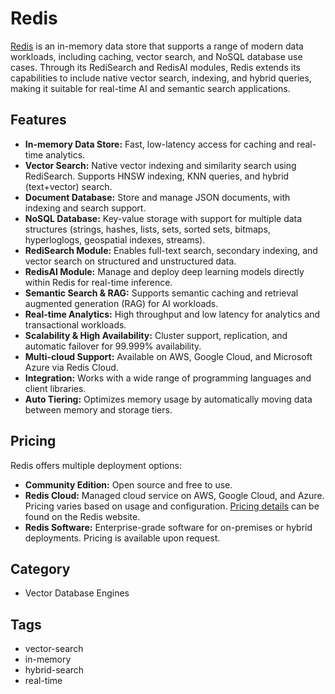 # Redis

[Redis](https://redis.io/) is an in-memory data store that supports a range of modern data workloads, including caching, vector search, and NoSQL database use cases. Through its RediSearch and RedisAI modules, Redis extends its capabilities to include native vector search, indexing, and hybrid queries, making it suitable for real-time AI and semantic search applications.

## Features

- **In-memory Data Store:** Fast, low-latency access for caching and real-time analytics.
- **Vector Search:** Native vector indexing and similarity search using RediSearch. Supports HNSW indexing, KNN queries, and hybrid (text+vector) search.
- **Document Database:** Store and manage JSON documents, with indexing and search support.
- **NoSQL Database:** Key-value storage with support for multiple data structures (strings, hashes, lists, sets, sorted sets, bitmaps, hyperloglogs, geospatial indexes, streams).
- **RediSearch Module:** Enables full-text search, secondary indexing, and vector search on structured and unstructured data.
- **RedisAI Module:** Manage and deploy deep learning models directly within Redis for real-time inference.
- **Semantic Search & RAG:** Supports semantic caching and retrieval augmented generation (RAG) for AI workloads.
- **Real-time Analytics:** High throughput and low latency for analytics and transactional workloads.
- **Scalability & High Availability:** Cluster support, replication, and automatic failover for 99.999% availability.
- **Multi-cloud Support:** Available on AWS, Google Cloud, and Microsoft Azure via Redis Cloud.
- **Integration:** Works with a wide range of programming languages and client libraries.
- **Auto Tiering:** Optimizes memory usage by automatically moving data between memory and storage tiers.

## Pricing

Redis offers multiple deployment options:

- **Community Edition:** Open source and free to use.
- **Redis Cloud:** Managed cloud service on AWS, Google Cloud, and Azure. Pricing varies based on usage and configuration. [Pricing details](https://redis.io/pricing/) can be found on the Redis website.
- **Redis Software:** Enterprise-grade software for on-premises or hybrid deployments. Pricing is available upon request.

## Category

- Vector Database Engines

## Tags

- vector-search
- in-memory
- hybrid-search
- real-time